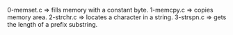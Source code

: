 0-memset.c => fills memory with a constant byte.
1-memcpy.c => copies memory area.
2-strchr.c => locates a character in a string.
3-strspn.c =>  gets the length of a prefix substring.

